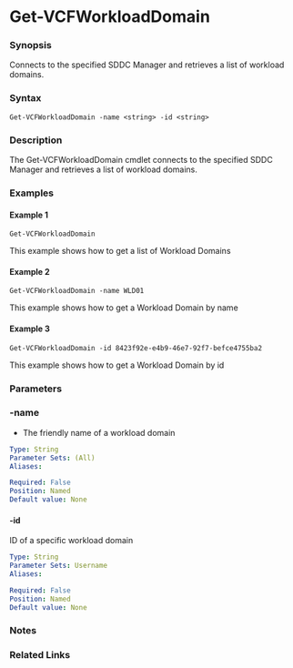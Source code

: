 # Get-VCFWorkloadDomain

### Synopsis
Connects to the specified SDDC Manager and retrieves a list of workload domains.

### Syntax
```
Get-VCFWorkloadDomain -name <string> -id <string>
```

### Description
The Get-VCFWorkloadDomain cmdlet connects to the specified SDDC Manager and retrieves a list of workload domains.

### Examples
#### Example 1
```
Get-VCFWorkloadDomain
```
This example shows how to get a list of Workload Domains

#### Example 2
```
Get-VCFWorkloadDomain -name WLD01
```
This example shows how to get a Workload Domain by name

#### Example 3
```
Get-VCFWorkloadDomain -id 8423f92e-e4b9-46e7-92f7-befce4755ba2
```
This example shows how to get a Workload Domain by id

### Parameters

### -name
- The friendly name of a workload domain

```yaml
Type: String
Parameter Sets: (All)
Aliases:

Required: False
Position: Named
Default value: None
```

#### -id
ID of a specific workload domain

```yaml
Type: String
Parameter Sets: Username
Aliases:

Required: False
Position: Named
Default value: None
```

### Notes

### Related Links
